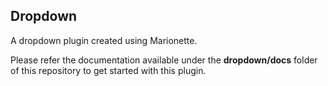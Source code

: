 ## Dropdown

A dropdown plugin created using Marionette.

Please refer the documentation available under the **dropdown/docs** folder of this repository to get started with this plugin.
